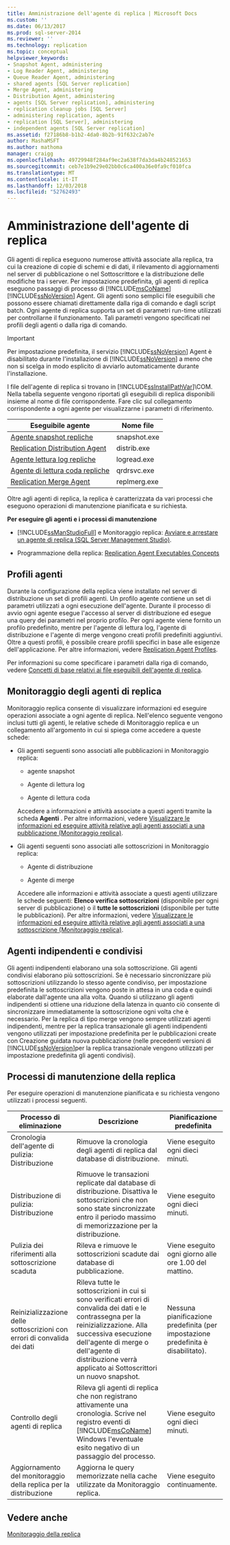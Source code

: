 ```yaml
---
title: Amministrazione dell'agente di replica | Microsoft Docs
ms.custom: ''
ms.date: 06/13/2017
ms.prod: sql-server-2014
ms.reviewer: ''
ms.technology: replication
ms.topic: conceptual
helpviewer_keywords:
- Snapshot Agent, administering
- Log Reader Agent, administering
- Queue Reader Agent, administering
- shared agents [SQL Server replication]
- Merge Agent, administering
- Distribution Agent, administering
- agents [SQL Server replication], administering
- replication cleanup jobs [SQL Server]
- administering replication, agents
- replication [SQL Server], administering
- independent agents [SQL Server replication]
ms.assetid: f27186b8-b1b2-4da0-8b2b-91f632c2ab7e
author: MashaMSFT
ms.author: mathoma
manager: craigg
ms.openlocfilehash: 49729948f284af9ec2a638f7da3da4b248521653
ms.sourcegitcommit: ceb7e1b9e29e02bb0c6ca400a36e0fa9cf010fca
ms.translationtype: MT
ms.contentlocale: it-IT
ms.lasthandoff: 12/03/2018
ms.locfileid: "52762493"
---
```

# <a name="replication-agent-administration"></a>Amministrazione dell'agente di replica
  Gli agenti di replica eseguono numerose attività associate alla replica, tra cui la creazione di copie di schemi e di dati, il rilevamento di aggiornamenti nel server di pubblicazione o nel Sottoscrittore e la distribuzione delle modifiche tra i server. Per impostazione predefinita, gli agenti di replica eseguono passaggi di processo di [!INCLUDE[msCoName](../../../includes/msconame-md.md)] [!INCLUDE[ssNoVersion](../../../includes/ssnoversion-md.md)] Agent. Gli agenti sono semplici file eseguibili che possono essere chiamati direttamente dalla riga di comando e dagli script batch. Ogni agente di replica supporta un set di parametri run-time utilizzati per controllarne il funzionamento. Tali parametri vengono specificati nei profili degli agenti o dalla riga di comando.  
  
> [!IMPORTANT]  
>  Per impostazione predefinita, il servizio [!INCLUDE[ssNoVersion](../../../includes/ssnoversion-md.md)] Agent è disabilitato durante l'installazione di [!INCLUDE[ssNoVersion](../../../includes/ssnoversion-md.md)] a meno che non si scelga in modo esplicito di avviarlo automaticamente durante l'installazione.  
  
 I file dell'agente di replica si trovano in [!INCLUDE[ssInstallPathVar](../../../includes/ssinstallpathvar-md.md)]\COM. Nella tabella seguente vengono riportati gli eseguibili di replica disponibili insieme al nome di file corrispondente. Fare clic sul collegamento corrispondente a ogni agente per visualizzarne i parametri di riferimento.  
  
|Eseguibile agente|Nome file|  
|----------------------|---------------|  
|[Agente snapshot repliche](replication-snapshot-agent.md)|snapshot.exe|  
|[Replication Distribution Agent](replication-distribution-agent.md)|distrib.exe|  
|[Agente lettura log repliche](replication-log-reader-agent.md)|logread.exe|  
|[Agente di lettura coda repliche](replication-queue-reader-agent.md)|qrdrsvc.exe|  
|[Replication Merge Agent](replication-merge-agent.md)|replmerg.exe|  
  
 Oltre agli agenti di replica, la replica è caratterizzata da vari processi che eseguono operazioni di manutenzione pianificata e su richiesta.  
  
 **Per eseguire gli agenti e i processi di manutenzione**  
  
-   [!INCLUDE[ssManStudioFull](../../../includes/ssmanstudiofull-md.md)] e Monitoraggio replica: [Avviare e arrestare un agente di replica &#40;SQL Server Management Studio&#41;](start-and-stop-a-replication-agent-sql-server-management-studio.md).  
  
-   Programmazione della replica: [Replication Agent Executables Concepts](../concepts/replication-agent-executables-concepts.md)  
  
## <a name="agent-profiles"></a>Profili agenti  
 Durante la configurazione della replica viene installato nel server di distribuzione un set di profili agenti. Un profilo agente contiene un set di parametri utilizzati a ogni esecuzione dell'agente. Durante il processo di avvio ogni agente esegue l'accesso al server di distribuzione ed esegue una query dei parametri nel proprio profilo. Per ogni agente viene fornito un profilo predefinito, mentre per l'agente di lettura log, l'agente di distribuzione e l'agente di merge vengono creati profili predefiniti aggiuntivi. Oltre a questi profili, è possibile creare profili specifici in base alle esigenze dell'applicazione. Per altre informazioni, vedere [Replication Agent Profiles](replication-agent-profiles.md).  
  
 Per informazioni su come specificare i parametri dalla riga di comando, vedere [Concetti di base relativi ai file eseguibili dell'agente di replica](../concepts/replication-agent-executables-concepts.md).  
  
## <a name="monitoring-replication-agents"></a>Monitoraggio degli agenti di replica  
 Monitoraggio replica consente di visualizzare informazioni ed eseguire operazioni associate a ogni agente di replica. Nell'elenco seguente vengono inclusi tutti gli agenti, le relative schede di Monitoraggio replica e un collegamento all'argomento in cui si spiega come accedere a queste schede:  
  
-   Gli agenti seguenti sono associati alle pubblicazioni in Monitoraggio replica:  
  
    -   agente snapshot  
  
    -   Agente di lettura log  
  
    -   Agente di lettura coda  
  
     Accedere a informazioni e attività associate a questi agenti tramite la scheda **Agenti** . Per altre informazioni, vedere [Visualizzare le informazioni ed eseguire attività relative agli agenti associati a una pubblicazione &#40;Monitoraggio replica&#41;](../monitor/view-information-and-perform-tasks-for-publication-agents.md).  
  
-   Gli agenti seguenti sono associati alle sottoscrizioni in Monitoraggio replica:  
  
    -   Agente di distribuzione  
  
    -   Agente di merge  
  
     Accedere alle informazioni e attività associate a questi agenti utilizzare le schede seguenti: **Elenco verifica sottoscrizioni** (disponibile per ogni server di pubblicazione) o il **tutte le sottoscrizioni** (disponibile per tutte le pubblicazioni). Per altre informazioni, vedere [Visualizzare le informazioni ed eseguire attività relative agli agenti associati a una sottoscrizione &#40;Monitoraggio replica&#41;](../monitor/view-information-and-perform-tasks-for-subscription-agents.md).  
  
## <a name="independent-and-shared-agents"></a>Agenti indipendenti e condivisi  
 Gli agenti indipendenti elaborano una sola sottoscrizione. Gli agenti condivisi elaborano più sottoscrizioni. Se è necessario sincronizzare più sottoscrizioni utilizzando lo stesso agente condiviso, per impostazione predefinita le sottoscrizioni vengono poste in attesa in una coda e quindi elaborate dall'agente una alla volta. Quando si utilizzano gli agenti indipendenti si ottiene una riduzione della latenza in quanto ciò consente di sincronizzare immediatamente la sottoscrizione ogni volta che è necessario. Per la replica di tipo merge vengono sempre utilizzati agenti indipendenti, mentre per la replica transazionale gli agenti indipendenti vengono utilizzati per impostazione predefinita per le pubblicazioni create con Creazione guidata nuova pubblicazione (nelle precedenti versioni di [!INCLUDE[ssNoVersion](../../../includes/ssnoversion-md.md)]per la replica transazionale vengono utilizzati per impostazione predefinita gli agenti condivisi).  
  
## <a name="replication-maintenance-jobs"></a>Processi di manutenzione della replica  
 Per eseguire operazioni di manutenzione pianificata e su richiesta vengono utilizzati i processi seguenti.  
  
|Processo di eliminazione|Descrizione|Pianificazione predefinita|  
|------------------|-----------------|----------------------|  
|Cronologia dell'agente di pulizia: Distribuzione|Rimuove la cronologia degli agenti di replica dal database di distribuzione.|Viene eseguito ogni dieci minuti.|  
|Distribuzione di pulizia: Distribuzione|Rimuove le transazioni replicate dal database di distribuzione. Disattiva le sottoscrizioni che non sono state sincronizzate entro il periodo massimo di memorizzazione per la distribuzione.|Viene eseguito ogni dieci minuti.|  
|Pulizia dei riferimenti alla sottoscrizione scaduta|Rileva e rimuove le sottoscrizioni scadute dai database di pubblicazione.|Viene eseguito ogni giorno alle ore 1.00 del mattino.|  
|Reinizializzazione delle sottoscrizioni con errori di convalida dei dati|Rileva tutte le sottoscrizioni in cui si sono verificati errori di convalida dei dati e le contrassegna per la reinizializzazione. Alla successiva esecuzione dell'agente di merge o dell'agente di distribuzione verrà applicato ai Sottoscrittori un nuovo snapshot.|Nessuna pianificazione predefinita (per impostazione predefinita è disabilitato).|  
|Controllo degli agenti di replica|Rileva gli agenti di replica che non registrano attivamente una cronologia. Scrive nel registro eventi di [!INCLUDE[msCoName](../../../includes/msconame-md.md)] Windows l'eventuale esito negativo di un passaggio del processo.|Viene eseguito ogni dieci minuti.|  
|Aggiornamento del monitoraggio della replica per la distribuzione|Aggiorna le query memorizzate nella cache utilizzate da Monitoraggio replica.|Viene eseguito continuamente.|  
  
## <a name="see-also"></a>Vedere anche  
 [Monitoraggio della replica](../monitoring-replication.md)  
  
  
